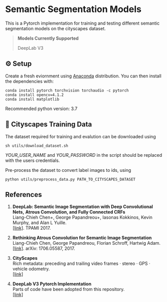 # Semantic Segmentation Models

This is a Pytorch implementation for training and testing different semantic segmentation models on the cityscapes dataset. 

> **Models Currently Supported**
>
> DeepLab V3


## ⚙️ Setup

Create a fresh eviornment using [Anaconda](https://www.anaconda.com/download/) distribution. You can then install the dependencies with:
```shell
conda install pytorch torchvision torchaudio -c pytorch
conda install opencv=4.1.2
conda install matplotlib
```
Recommended python version: 3.7

## 💾 Cityscapes Training Data

The dataset required for training and evalution can be downloaded using 
```shell
sh utils/download_dataset.sh
```
_YOUR_USER_NAME_ and _YOUR_PASSWORD_ in the script should be replaced with the users credentials. 

Pre-process the dataset to convert label images to ids, using
```shell
python utils/preprocess_data.py PATH_TO_CITYSCAPES_DATASET
```

## References

1.  **DeepLab: Semantic Image Segmentation with Deep Convolutional Nets,**
    **Atrous Convolution, and Fully Connected CRFs** <br />
    Liang-Chieh Chen+, George Papandreou+, Iasonas Kokkinos, Kevin Murphy, and Alan L Yuille. <br />
    [[link]](http://arxiv.org/abs/1606.00915). TPAMI 2017.

2.  **Rethinking Atrous Convolution for Semantic Image Segmentation**<br />
    Liang-Chieh Chen, George Papandreou, Florian Schroff, Hartwig Adam.<br />
    [[link]](http://arxiv.org/abs/1706.05587). arXiv: 1706.05587, 2017.

3. **CityScapes**<br />
    Rich metadata: preceding and trailing video frames · stereo · GPS · vehicle odometry.<br />
    [[link]](https://www.cityscapes-dataset.com)

3. **DeepLab V3 Pytorch Implementation**<br />
    Parts of code have been adopted from this repository.<br />
    [[link]](https://github.com/fregu856/deeplabv3)